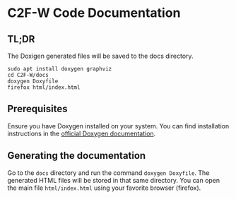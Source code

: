 # C2F-W Code Documentation
## TL;DR
The Doxigen generated files will be saved to the docs directory.
```
sudo apt install doxygen graphviz
cd C2F-W/docs
doxygen Doxyfile
firefox html/index.html
```

## Prerequisites

Ensure you have Doxygen installed on your system. You can find installation instructions in the [official Doxygen documentation](https://www.doxygen.nl/manual/install.html).

## Generating the documentation

Go to the `docs` directory and run the command `doxygen Doxyfile`. The generated HTML files will be stored in that same directory. You can open the main file `html/index.html` using your favorite browser (firefox).
